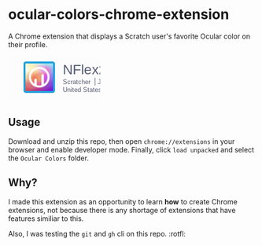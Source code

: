 # ocular-colors-chrome-extension
A Chrome extension that displays a Scratch user's favorite Ocular color on their profile.

![Image showing Ocular Colors in use](example.png)

## Usage
Download and unzip this repo, then open `chrome://extensions` in your browser and enable developer mode. Finally, click `load unpacked` and select the `Ocular Colors` folder.


## Why?
I made this extension as an opportunity to learn **how** to create Chrome extensions, not because there is any shortage of extensions that have features similiar to this.

Also, I was  testing the `git` and `gh` cli on this repo. :rotfl: